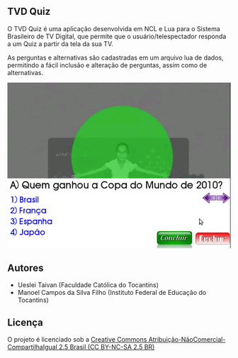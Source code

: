 TVD Quiz
--------
O TVD Quiz é uma aplicação desenvolvida em NCL e Lua para o Sistema Brasileiro de TV Digital, que permite que o usuário/telespectador responda a um Quiz a partir da tela da sua TV.

As perguntas e alternativas são cadastradas em um arquivo lua de dados, permitindo a fácil inclusão e alteração de perguntas, assim como de alternativas.

[![](screenshot-tvdquiz.png)](screenshot-tvdquiz.png)


Autores
-------

- Ueslei Taivan (Faculdade Católica do Tocantins)
- Manoel Campos da Silva Filho (Instituto Federal de Educação do Tocantins)

Licença
-------

O projeto é licenciado sob a [Creative Commons Atribuição-NãoComercial-CompartilhaIgual 2.5 Brasil (CC BY-NC-SA 2.5 BR)](http://creativecommons.org/licenses/by-nc-sa/2.5/br/)